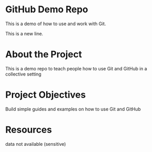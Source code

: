 # GitHub Demo Repo
This is a demo of how to use and work with Git.

This is a new line.

# About the Project
This is a demo repo to teach people how to use Git and GitHub in a collective setting

# Project Objectives
Build simple guides and examples on how to use Git and GitHub

# Resources
data not available (sensitive)


